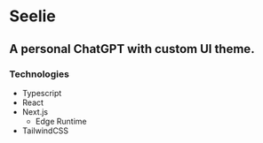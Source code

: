 # Seelie

A personal ChatGPT with custom UI theme.
---

### Technologies

- Typescript
- React
- Next.js
  - Edge Runtime
- TailwindCSS

